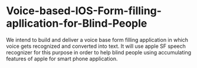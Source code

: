 # Voice-based-IOS-Form-filling-apllication-for-Blind-People
We intend to build and deliver a voice base form filling application in which voice gets recognized and converted into text. It will use apple SF speech recognizer for this purpose in order to help blind people using accumulating features of apple for smart phone application.
